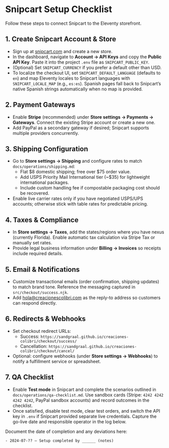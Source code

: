 # Snipcart Setup Checklist

Follow these steps to connect Snipcart to the Eleventy storefront.

## 1. Create Snipcart Account & Store
- Sign up at [snipcart.com](https://snipcart.com) and create a new store.
- In the dashboard, navigate to **Account → API Keys** and copy the **Public API Key**. Paste it into the project `.env` file as `SNIPCART_PUBLIC_KEY`.
- (Optional) Set `SNIPCART_CURRENCY` if you prefer a default other than USD.
- To localize the checkout UI, set `SNIPCART_DEFAULT_LANGUAGE` (defaults to `en`) and map Eleventy locales to Snipcart languages with `SNIPCART_LOCALE_MAP` (e.g., `es:es`). Spanish pages fall back to Snipcart’s native Spanish strings automatically when no map is provided.

## 2. Payment Gateways
- Enable **Stripe** (recommended) under **Store settings → Payments → Gateways**. Connect the existing Stripe account or create a new one.
- Add PayPal as a secondary gateway if desired; Snipcart supports multiple providers concurrently.

## 3. Shipping Configuration
- Go to **Store settings → Shipping** and configure rates to match `docs/operations/shipping.md`:
  - Flat $8 domestic shipping; free over $75 order value.
  - Add USPS Priority Mail International tier (~$35) for lightweight international packages.
  - Include custom handling fee if compostable packaging cost should be recovered.
- Enable live carrier rates only if you have negotiated USPS/UPS accounts; otherwise stick with table rates for predictable pricing.

## 4. Taxes & Compliance
- In **Store settings → Taxes**, add the states/regions where you have nexus (currently Florida). Enable automatic tax calculation via Stripe Tax or manually set rates.
- Provide legal business information under **Billing → Invoices** so receipts include required details.

## 5. Email & Notifications
- Customize transactional emails (order confirmation, shipping updates) to match brand tone. Reference the messaging captured in `src/checkout/success.njk`.
- Add hola@creacionescolibri.com as the reply-to address so customers can respond directly.

## 6. Redirects & Webhooks
- Set checkout redirect URLs:
  - Success: `https://sandgraal.github.io/creaciones-colibri/checkout/success/`
  - Cancellation: `https://sandgraal.github.io/creaciones-colibri/checkout/cancel/`
- Optional: configure webhooks (under **Store settings → Webhooks**) to notify a fulfillment service or spreadsheet.

## 7. QA Checklist
- Enable **Test mode** in Snipcart and complete the scenarios outlined in `docs/operations/qa-checklist.md`. Use sandbox cards (Stripe: `4242 4242 4242 4242`, PayPal sandbox accounts) and record outcomes in the checklist.
- Once satisfied, disable test mode, clear test orders, and switch the API key in `.env` if Snipcart provided separate live credentials. Capture the go-live date and responsible operator in the log below.

Document the date of completion and any deviations here:

```
- 2024-07-?? – Setup completed by ______ (notes)
```
